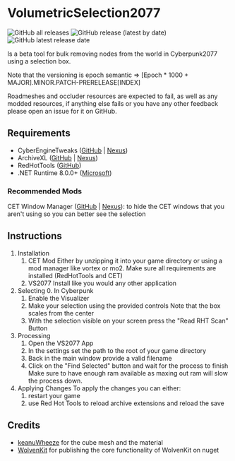 
# VolumetricSelection2077

![GitHub all releases](https://img.shields.io/github/downloads/notaspirit/VolumetricSelection2077/total) ![GitHub release (latest by date)](https://img.shields.io/github/v/release/notaspirit/VolumetricSelection2077) ![GitHub latest release date](https://img.shields.io/github/release-date/notaspirit/VolumetricSelection2077)

Is a beta tool for bulk removing nodes from the world in Cyberpunk2077 using a selection box.

Note that the versioning is epoch semantic => [Epoch * 1000 + MAJOR].MINOR.PATCH-PRERELEASE[INDEX]

Roadmeshes and occluder resources are expected to fail, as well as any modded resources, if anything else fails or you have any other feedback please open an issue for it on GitHub.

## Requirements
- CyberEngineTweaks ([GitHub](https://github.com/maximegmd/CyberEngineTweaks) | [Nexus](https://www.nexusmods.com/cyberpunk2077/mods/107))
- ArchiveXL ([GitHub](https://github.com/psiberx/cp2077-archive-xl) | [Nexus](https://www.nexusmods.com/cyberpunk2077/mods/4198))
- RedHotTools ([GitHub](https://github.com/psiberx/cp2077-red-hot-tools))
- .NET Runtime 8.0.0+ ([Microsoft](https://dotnet.microsoft.com/en-us/download/dotnet/8.0))

### Recommended Mods
CET Window Manager ([GitHub](https://github.com/notaspirit/CET-Window-Manager) | [Nexus](https://www.nexusmods.com/cyberpunk2077/mods/18448)): to hide the CET windows that you aren't using so you can better see the selection

## Instructions
1. Installation
    1. CET Mod
       Either by unzipping it into your game directory or using a mod manager like vortex or mo2.
       Make sure all requirements are installed (RedHotTools and CET)
    2. VS2077
       Install like you would any other application
2. Selecting
    0. In Cyberpunk
    1. Enable the Visualizer
    2. Make your selection using the provided controls
       Note that the box scales from the center
    3. With the selection visible on your screen press the "Read RHT Scan" Button
3. Processing
    1. Open the VS2077 App
    2. In the settings set the path to the root of your game directory
    3. Back in the main window provide a valid filename
    4. Click on the "Find Selected" button and wait for the process to finish
       Make sure to have enough ram available as maxing out ram will slow the process down.
4. Applying Changes
   To apply the changes you can either:
    1. restart your game
    2. use Red Hot Tools to reload archive extensions and reload the save
       
## Credits
- [keanuWheeze](https://github.com/justarandomguyintheinternet) for the cube mesh and the material
- [WolvenKit](https://github.com/WolvenKit/WolvenKit) for publishing the core functionality of WolvenKit on nuget
